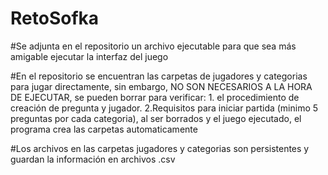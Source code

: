 # RetoSofka

#Se adjunta en el repositorio un archivo ejecutable para que sea más amigable ejecutar la interfaz del juego

#En el repositorio se encuentran las carpetas de jugadores y categorias para jugar directamente, sin embargo, NO SON NECESARIOS A LA HORA DE EJECUTAR, se pueden borrar
para verificar: 1. el procedimiento de creación de pregunta y jugador. 2.Requisitos para iniciar partida (minimo 5 preguntas por cada categoria), al ser borrados y el juego ejecutado, el programa crea las carpetas automaticamente

#Los archivos en las carpetas jugadores y categorias son persistentes y guardan la información en archivos .csv
